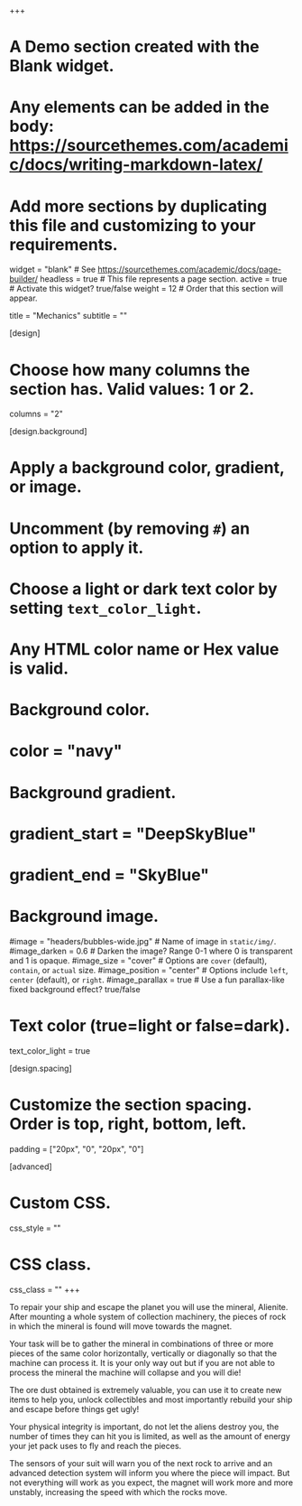 +++
# A Demo section created with the Blank widget.
# Any elements can be added in the body: https://sourcethemes.com/academic/docs/writing-markdown-latex/
# Add more sections by duplicating this file and customizing to your requirements.

widget = "blank"  # See https://sourcethemes.com/academic/docs/page-builder/
headless = true  # This file represents a page section.
active = true  # Activate this widget? true/false
weight = 12  # Order that this section will appear.

title = "Mechanics"
subtitle = ""

[design]
  # Choose how many columns the section has. Valid values: 1 or 2.
  columns = "2"

[design.background]
  # Apply a background color, gradient, or image.
  #   Uncomment (by removing `#`) an option to apply it.
  #   Choose a light or dark text color by setting `text_color_light`.
  #   Any HTML color name or Hex value is valid.

  # Background color.
  # color = "navy"
  
  # Background gradient.
  # gradient_start = "DeepSkyBlue"
  # gradient_end = "SkyBlue"
  
  # Background image.
  #image = "headers/bubbles-wide.jpg"  # Name of image in `static/img/`.
  #image_darken = 0.6  # Darken the image? Range 0-1 where 0 is transparent and 1 is opaque.
  #image_size = "cover"  #  Options are `cover` (default), `contain`, or `actual` size.
  #image_position = "center"  # Options include `left`, `center` (default), or `right`.
  #image_parallax = true  # Use a fun parallax-like fixed background effect? true/false

  # Text color (true=light or false=dark).
  text_color_light = true

[design.spacing]
  # Customize the section spacing. Order is top, right, bottom, left.
  padding = ["20px", "0", "20px", "0"]

[advanced]
 # Custom CSS. 
 css_style = ""
 
 # CSS class.
 css_class = ""
+++

To repair your ship and escape the planet you will use the mineral, Alienite. After mounting a whole system of collection machinery, the pieces of rock in which the mineral is found will move towards the magnet.

Your task will be to gather the mineral in combinations of three or more pieces of the same color horizontally, vertically or diagonally so that the machine can process it. It is your only way out but if you are not able to process the mineral the machine will collapse and you will die!

The ore dust obtained is extremely valuable, you can use it to create new items to help you, unlock collectibles and most importantly rebuild your ship and escape before things get ugly!

Your physical integrity is important, do not let the aliens destroy you, the number of times they can hit you is limited, as well as the amount of energy your jet pack uses to fly and reach the pieces.

The sensors of your suit will warn you of the next rock to arrive and an advanced detection system will inform you where the piece will impact. But not everything will work as you expect, the magnet will work more and more unstably, increasing the speed with which the rocks move.
